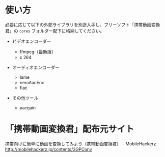  # 使い方
必要に応じて以下の外部ライブラリを別途入手し、フリーソフト「携帯動画変換君」の `cores` フォルダー配下に格納してください。

- ビデオエンコーダー
	- ffmpeg（最新版）
	- x	264
	
- オーディオエンコーダー
	- lame
	- neroAacEnc
	- flac
	
- その他ツール
	- aacgain

# 「携帯動画変換君」配布元サイト
携帯向けに簡単に動画を変換してみよう（携帯動画変換君） - MobileHackerz
http://mobilehackerz.jp/contents/3GPConv

